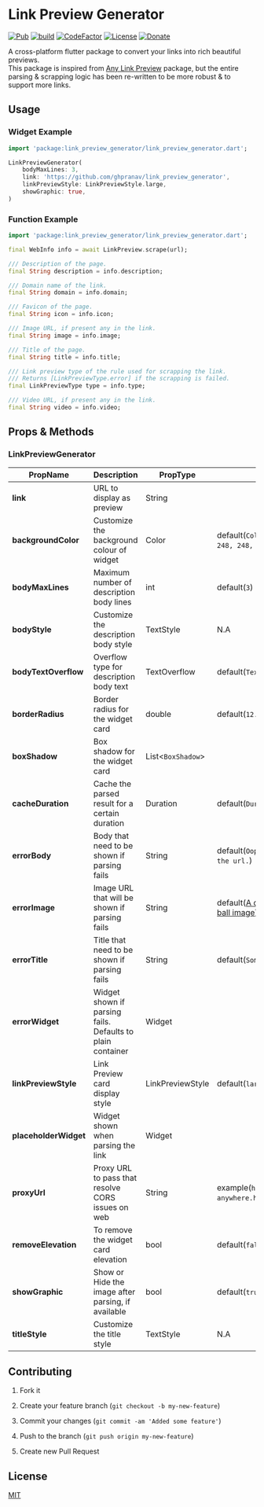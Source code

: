 # Link Preview Generator

[![Pub](https://img.shields.io/pub/v/link_preview_generator)](https://pub.dartlang.org/packages/link_preview_generator)
[![build](https://github.com/ghpranav/link_preview_generator/workflows/build/badge.svg)](https://github.com/ghpranav/link_preview_generator/actions?query=workflow%3Abuild)
[![CodeFactor](https://www.codefactor.io/repository/github/ghpranav/link_preview_generator/badge)](https://www.codefactor.io/repository/github/ghpranav/link_preview_generator)
[![License](https://img.shields.io/badge/license-MIT-purple.svg)](https://opensource.org/licenses/MIT)
[![Donate](https://img.shields.io/badge/Donate-UPI-green.svg)](https://upayi.me/bedrepranav@okhdfcbank)

A cross-platform flutter package to convert your links into rich beautiful previews. <br>
This package is inspired from [Any Link Preview](https://pub.dartlang.org/packages/any_link_preview) package, but the entire parsing & scrapping logic has been re-written to be more robust & to support more links.

## Usage

### Widget Example

```dart
import 'package:link_preview_generator/link_preview_generator.dart';

LinkPreviewGenerator(
    bodyMaxLines: 3,
    link: 'https://github.com/ghpranav/link_preview_generator',
    linkPreviewStyle: LinkPreviewStyle.large,
    showGraphic: true,
)
```

### Function Example

```dart
import 'package:link_preview_generator/link_preview_generator.dart';

final WebInfo info = await LinkPreview.scrape(url);

/// Description of the page.
final String description = info.description;

/// Domain name of the link.
final String domain = info.domain;

/// Favicon of the page.
final String icon = info.icon;

/// Image URL, if present any in the link.
final String image = info.image;

/// Title of the page.
final String title = info.title;

/// Link preview type of the rule used for scrapping the link.
/// Returns [LinkPreviewType.error] if the scrapping is failed.
final LinkPreviewType type = info.type;

/// Video URL, if present any in the link.
final String video = info.video;
```

## Props & Methods

### LinkPreviewGenerator

| PropName              | Description                                                | PropType          | value                                                                                                                               | required |
| --------------------- | ---------------------------------------------------------- | ----------------- | ----------------------------------------------------------------------------------------------------------------------------------- | -------- |
| **link**              | URL to display as preview                                  | String            |                                                                                                                                     | `true`   |
| **backgroundColor**   | Customize the background colour of widget                  | Color             | default(`Color.fromRGBO(248, 248, 248, 1.0)`)                                                                                       | `false`  |
| **bodyMaxLines**      | Maximum number of description body lines                   | int               | default(`3`)                                                                                                                        | `false`  |
| **bodyStyle**         | Customize the description body style                       | TextStyle         | N.A                                                                                                                                 | `false`  |
| **bodyTextOverflow**  | Overflow type for description body text                    | TextOverflow      | default(`TextOverflow.ellipsis`)                                                                                                    | `false`  |
| **borderRadius**      | Border radius for the widget card                          | double            | default(`12.0`)                                                                                                                     | `false`  |
| **boxShadow**         | Box shadow for the widget card                             | List<`BoxShadow`> |                                                                                                                                     | `false`  |
| **cacheDuration**     | Cache the parsed result for a certain duration             | Duration          | default(`Duration(days: 7)`)                                                                                                        | `false`  |
| **errorBody**         | Body that need to be shown if parsing fails                | String            | default(`Oops! Unable to parse the url.`)                                                                                           | `false`  |
| **errorImage**        | Image URL that will be shown if parsing fails              | String            | default([A crying semi-soccer ball image](https://raw.githubusercontent.com/ghpranav/link_preview_generator/main/assets/giphy.gif)) | `false`  |
| **errorTitle**        | Title that need to be shown if parsing fails               | String            | default(`Something went wrong!`)                                                                                                    | `false`  |
| **errorWidget**       | Widget shown if parsing fails. Defaults to plain container | Widget            |                                                                                                                                     | `false`  |
| **linkPreviewStyle**  | Link Preview card display style                            | LinkPreviewStyle  | default(`large`) `small`,`large`                                                                                                    | `false`  |
| **placeholderWidget** | Widget shown when parsing the link                         | Widget            |                                                                                                                                     | `false`  |
| **proxyUrl**          | Proxy URL to pass that resolve CORS issues on web          | String            | example(`https://cors-anywhere.herokuapp.com/`)                                                                                     | `false`  |
| **removeElevation**   | To remove the widget card elevation                        | bool              | default(`false`) `true`,`false`                                                                                                     | `false`  |
| **showGraphic**       | Show or Hide the image after parsing, if available         | bool              | default(`true`) `true`,`false`                                                                                                      | `false`  |
| **titleStyle**        | Customize the title style                                  | TextStyle         | N.A                                                                                                                                 | `false`  |

## Contributing

1. Fork it

2. Create your feature branch (`git checkout -b my-new-feature`)

3. Commit your changes (`git commit -am 'Added some feature'`)

4. Push to the branch (`git push origin my-new-feature`)

5. Create new Pull Request

## License

[MIT](LICENSE)
